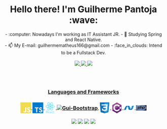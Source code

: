 <div align="center" flex-direction="row">
  <h1> Hello there! I'm Guilherme Pantoja :wave:</h1>
  - :computer: Nowadays I'm working as IT Assistant JR.
  - 🌱 Studying Spring and React Native.
  <br/>- 📫 My E-mail: guilhermematheus166@gmail.com
  - :face_in_clouds: Intend to be a Fullstack Dev.
</div>
<br />

<div align="center">
  <div align="center">
    <a href="https://github.com/guilxp">
    <img height="180em" src="https://github-readme-stats.vercel.app/api?username=guilxp&show_icons=true&include_all_commits=true&theme=chartreuse-dark">
    <img height="180em" src="https://github-readme-stats.vercel.app/api/top-langs/?username=guilxp&layout=compact&langs_count=6&theme=chartreuse-dark">
      <img height='180em' src='https://github-readme-streak-stats.herokuapp.com?user=GuiLxP&theme=chartreuse-dark&hide_format=j%20M%5B%20Y%5D&fire=DD0000&ring=52DD81&dates=52DD81&stroke=ABCFDD' />
  </div>

##
  <div style="display: inline"><br>
    <h3>Languages and Frameworks<h3>
    <img align="center" alt="Gui-Js" height="35" width="35" src="https://raw.githubusercontent.com/devicons/devicon/master/icons/javascript/javascript-plain.svg">
    <img align="center" alt="Gui-TypeScript" height="35" width="35" src="https://github.com/devicons/devicon/blob/master/icons/typescript/typescript-plain.svg">
    <img align="center" alt="Gui-React" height="35" width="35" src="https://github.com/devicons/devicon/blob/master/icons/react/react-original-wordmark.svg">
    <img align="center" alt="Gui-Bootstrap" src="https://cdn.jsdelivr.net/gh/devicons/devicon/icons/bootstrap/bootstrap-original.svg" width="35" height="35"/>
    <img align="center" alt="Gui-CSS" height="35" width="35" src="https://raw.githubusercontent.com/devicons/devicon/master/icons/css3/css3-original.svg">
    <img align="center" alt="Gui-Csharp" height="35" width="35" src="https://raw.githubusercontent.com/devicons/devicon/master/icons/csharp/csharp-original.svg">
    <img align="center" alt="Gui-dot-net" height="35" width="35" src="https://github.com/devicons/devicon/blob/master/icons/dot-net/dot-net-original.svg">
    <img align="center" alt="Gui-PHP" height="35" width="35" src="https://github.com/devicons/devicon/blob/master/icons/php/php-original.svg">
  </div>

  <div>
      <a href="https://www.linkedin.com/in/guilherme-pantoja-7694a6208/" target="_blank"><img src="https://img.shields.io/badge/-LinkedIn-%230077B5?style=for-the-badge&logo=linkedin&logoColor=white" target="_blank"></a> 
      <a href="https://codepen.io/guilxp" target="_blank"><img src="https://img.shields.io/badge/Codepen-000000?style=for-the-badge&logo=codepen&logoColor=white" target="_blank"></a>
      <a href="https://app.powerbi.com/view?r=eyJrIjoiMDQwMjRkMzctMzdjNS00Y2NjLThlOTEtNmFmZTU4NzUwZDg2IiwidCI6Ijc2ZGZjMDdlLTRkZGEtNDYyMC04NDllLTBmOWJkMzg5MGE0YyJ9&pageName=ReportSection" target="_blank"><img src="https://img.shields.io/badge/PowerBI-F2C811?style=for-the-badge&logo=Power%20BI&logoColor=white" target="_blank"></a>
      <a href="mailto:guilhermematheus166@gmail.com" target="_blank"><img src="https://img.shields.io/badge/Gmail-D14836?style=for-the-badge&logo=gmail&logoColor=white"></a> 
  </div>
</div>
